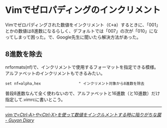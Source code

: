 # Vimでゼロパディングのインクリメント

Vimでゼロパディングされた数値をインクリメント（<kbd>C+a</kbd>）するときに、「001」とかの数値は8進数になるらしく、デフォルトでは「007」の次が「010」になってしまって困った。で、Google先生に聞いたら解決方法があった。

<!-- READMORE -->


## 8進数を除去

nrformats(nf)で、インクリメントで使用するフォーマットを指定できる模様。アルファベットのインクリメントもできるみたい。

~~~ vim
set nf=alpha,hex                 " インクリメント対象から8進数を除去
~~~

普段8進数なんて全く使わないので、アルファベットと16進数（と10進数）だけ指定して.vimrcに書いとこう。

* * *

<cite>[vimで&lt;Ctrl-A&gt;や&lt;Ctrl-X&gt;を使って数値をインクルメントする時に陥りがちな罠 - Guyon Diary](http://d.hatena.ne.jp/guyon/20080306/1204792668)</cite>
